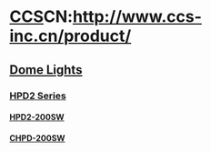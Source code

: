 # [CCS](https://www.ccs-grp.com/)CN:http://www.ccs-inc.cn/product/
## [Dome Lights](https://www.ccs-grp.com/products/?freeWordProduct=%ef%bc%bf%e3%83%89%e3%83%bc%e3%83%a0%e7%85%a7%e6%98%8e%ef%bc%bf)

### [HPD2 Series](https://www.ccs-grp.com/products/series/169)


#### [HPD2-200SW](https://www.ccs-grp.com/products/model/1221)

#### [CHPD-200SW](http://51camera.com.cn/show-33-1493-1.html)